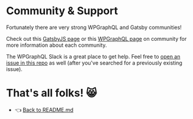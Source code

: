 # Community & Support

Fortunately there are very strong WPGraphQL and Gatsby communities!

Check out this [GatsbyJS page](https://www.gatsbyjs.com/contributing/community/) or this [WPGraphQL page](https://www.wpgraphql.com/community-and-support/) on community for more information about each community.

The WPGraphQL Slack is a great place to get help. Feel free to [open an issue in this repo](https://github.com/gatsbyjs/gatsby/issues/new) as well (after you've searched for a previously existing issue).

# That's all folks! :smile_cat:

- :point_left: [Back to README.md](../README.md)
